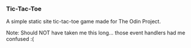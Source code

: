 ### Tic-Tac-Toe

A simple static site tic-tac-toe game made for The Odin Project.

Note: Should NOT have taken me this long... those event handlers had me confused :(
